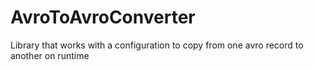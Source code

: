 # AvroToAvroConverter
Library that works with a configuration to copy from one avro record to another on runtime
